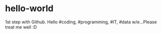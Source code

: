 # hello-world
1st step with Github. Hello #coding, #programming, #IT, #data w/e...Please treat me well :D
